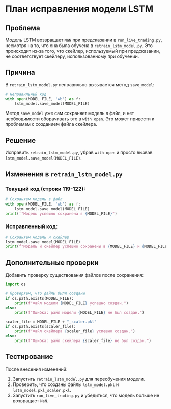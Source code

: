 # План исправления модели LSTM

## Проблема
Модель LSTM возвращает `NaN` при предсказании в `run_live_trading.py`, несмотря на то, что она была обучена в `retrain_lstm_model.py`. Это происходит из-за того, что скейлер, используемый при предсказании, не соответствует скейлеру, использованному при обучении.

## Причина
В `retrain_lstm_model.py` неправильно вызывается метод `save_model`:
```python
# Неправильный код
with open(MODEL_FILE, 'wb') as f:
    lstm_model.save_model(MODEL_FILE)
```

Метод `save_model` уже сам сохраняет модель в файл, и нет необходимости оборачивать это в `with open`. Это может привести к проблемам с созданием файла скейлера.

## Решение
Исправить `retrain_lstm_model.py`, убрав `with open` и просто вызвав `lstm_model.save_model(MODEL_FILE)`.

## Изменения в `retrain_lstm_model.py`

### Текущий код (строки 119-122):
```python
# Сохраняем модель в файл
with open(MODEL_FILE, 'wb') as f:
    lstm_model.save_model(MODEL_FILE)
print(f"Модель успешно сохранена в {MODEL_FILE}")
```

### Исправленный код:
```python
# Сохраняем модель и скейлер
lstm_model.save_model(MODEL_FILE)
print(f"Модель и скейлер успешно сохранены в {MODEL_FILE} и {MODEL_FILE}_scaler.pkl")
```

## Дополнительные проверки
Добавить проверку существования файлов после сохранения:
```python
import os

# Проверяем, что файлы были созданы
if os.path.exists(MODEL_FILE):
    print(f"Файл модели {MODEL_FILE} успешно создан.")
else:
    print(f"Ошибка: файл модели {MODEL_FILE} не был создан.")

scaler_file = MODEL_FILE + "_scaler.pkl"
if os.path.exists(scaler_file):
    print(f"Файл скейлера {scaler_file} успешно создан.")
else:
    print(f"Ошибка: файл скейлера {scaler_file} не был создан.")
```

## Тестирование
После внесения изменений:
1. Запустить `retrain_lstm_model.py` для переобучения модели.
2. Проверить, что созданы файлы `lstm_model.pkl` и `lstm_model.pkl_scaler.pkl`.
3. Запустить `run_live_trading.py` и убедиться, что модель больше не возвращает `NaN`.